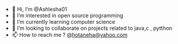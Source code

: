 - 👋 Hi, I’m @Ashlesha01
- 👀 I’m interested in open source programming
- 🌱 I’m currently learning computer science
- 💞️ I’m looking to collaborate on projects related to java,c , pytthon
- 📫 How to reach me ?
        @hotaneha@yahoo.com

<!---
Ashlesha01/Ashlesha01 is a ✨ special ✨ repository because its `README.md` (this file) appears on your GitHub profile.
You can click the Preview link to take a look at your changes.
--->
